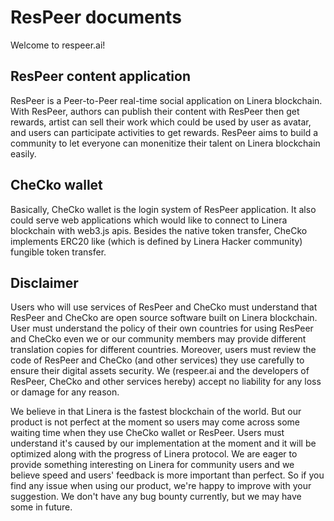 # ResPeer documents

Welcome to respeer.ai!

## ResPeer content application

ResPeer is a Peer-to-Peer real-time social application on Linera blockchain. With ResPeer, authors can publish their content with ResPeer then get rewards, artist can sell their work which could be used by user as avatar, and users can participate activities to get rewards. ResPeer aims to build a community to let everyone can monenitize their talent on Linera blockchain easily.

## CheCko wallet

Basically, CheCko wallet is the login system of ResPeer application. It also could serve web applications which would like to connect to Linera blockchain with web3.js apis. Besides the native token transfer, CheCko implements ERC20 like (which is defined by Linera Hacker community) fungible token transfer.

## Disclaimer

Users who will use services of ResPeer and CheCko must understand that ResPeer and CheCko are open source software built on Linera blockchain. User must understand the policy of their own countries for using ResPeer and CheCko even we or our community members may provide different translation copies for different countries. Moreover, users must review the code of ResPeer and CheCko (and other services) they use carefully to ensure their digital assets security. We (respeer.ai and the developers of ResPeer, CheCko and other services hereby) accept no liability for any loss or damage for any reason.

We believe in that Linera is the fastest blockchain of the world. But our product is not perfect at the moment so users may come across some waiting time when they use CheCko wallet or ResPeer. Users must understand it's caused by our implementation at the moment and it will be optimized along with the progress of Linera protocol. We are eager to provide something interesting on Linera for community users and we believe speed and users' feedback is more important than perfect. So if you find any issue when using our product, we're happy to improve with your suggestion. We don't have any bug bounty currently, but we may have some in future.

